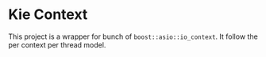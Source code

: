 # Kie Context

This project is a wrapper for bunch of `boost::asio::io_context`. It follow the per context per thread model.